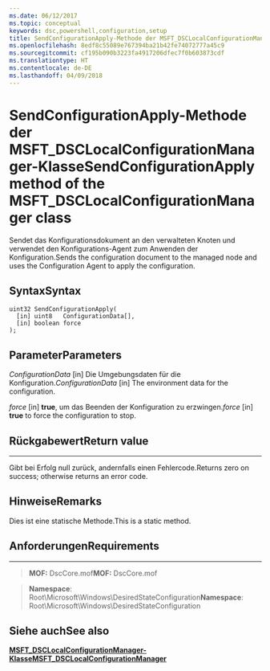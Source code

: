 ```yaml
---
ms.date: 06/12/2017
ms.topic: conceptual
keywords: dsc,powershell,configuration,setup
title: SendConfigurationApply-Methode der MSFT_DSCLocalConfigurationManager-Klasse
ms.openlocfilehash: 8edf8c55089e767394ba21b42fe74072777a45c9
ms.sourcegitcommit: cf195b090b3223fa4917206dfec7f0b603873cdf
ms.translationtype: HT
ms.contentlocale: de-DE
ms.lasthandoff: 04/09/2018
---
```

# <a name="sendconfigurationapply-method-of-the-msftdsclocalconfigurationmanager-class"></a><span data-ttu-id="7609b-103">SendConfigurationApply-Methode der MSFT_DSCLocalConfigurationManager-Klasse</span><span class="sxs-lookup"><span data-stu-id="7609b-103">SendConfigurationApply method of the MSFT_DSCLocalConfigurationManager class</span></span>

<span data-ttu-id="7609b-104">Sendet das Konfigurationsdokument an den verwalteten Knoten und verwendet den Konfigurations-Agent zum Anwenden der Konfiguration.</span><span class="sxs-lookup"><span data-stu-id="7609b-104">Sends the configuration document to the managed node and uses the Configuration Agent to apply the configuration.</span></span>

<a name="syntax"></a><span data-ttu-id="7609b-105">Syntax</span><span class="sxs-lookup"><span data-stu-id="7609b-105">Syntax</span></span>
------

```mof
uint32 SendConfigurationApply(
  [in] uint8   ConfigurationData[],
  [in] boolean force
);
```

<a name="parameters"></a><span data-ttu-id="7609b-106">Parameter</span><span class="sxs-lookup"><span data-stu-id="7609b-106">Parameters</span></span>
----------

<span data-ttu-id="7609b-107">*ConfigurationData* \[in\] Die Umgebungsdaten für die Konfiguration.</span><span class="sxs-lookup"><span data-stu-id="7609b-107">*ConfigurationData* \[in\] The environment data for the configuration.</span></span>

<span data-ttu-id="7609b-108">*force* \[in\] **true**, um das Beenden der Konfiguration zu erzwingen.</span><span class="sxs-lookup"><span data-stu-id="7609b-108">*force* \[in\] **true** to force the configuration to stop.</span></span>

## <a name="return-value"></a><span data-ttu-id="7609b-109">Rückgabewert</span><span class="sxs-lookup"><span data-stu-id="7609b-109">Return value</span></span>
------------

<span data-ttu-id="7609b-110">Gibt bei Erfolg null zurück, andernfalls einen Fehlercode.</span><span class="sxs-lookup"><span data-stu-id="7609b-110">Returns zero on success; otherwise returns an error code.</span></span>

## <a name="remarks"></a><span data-ttu-id="7609b-111">Hinweise</span><span class="sxs-lookup"><span data-stu-id="7609b-111">Remarks</span></span>

<span data-ttu-id="7609b-112">Dies ist eine statische Methode.</span><span class="sxs-lookup"><span data-stu-id="7609b-112">This is a static method.</span></span>

## <a name="requirements"></a><span data-ttu-id="7609b-113">Anforderungen</span><span class="sxs-lookup"><span data-stu-id="7609b-113">Requirements</span></span>
------------
><span data-ttu-id="7609b-114">**MOF:** DscCore.mof</span><span class="sxs-lookup"><span data-stu-id="7609b-114">**MOF:** DscCore.mof</span></span>

><span data-ttu-id="7609b-115">**Namespace**: Root\Microsoft\Windows\DesiredStateConfiguration</span><span class="sxs-lookup"><span data-stu-id="7609b-115">**Namespace**: Root\Microsoft\Windows\DesiredStateConfiguration</span></span>


## <a name="see-also"></a><span data-ttu-id="7609b-116">Siehe auch</span><span class="sxs-lookup"><span data-stu-id="7609b-116">See also</span></span>


[<span data-ttu-id="7609b-117">**MSFT_DSCLocalConfigurationManager-Klasse**</span><span class="sxs-lookup"><span data-stu-id="7609b-117">**MSFT_DSCLocalConfigurationManager**</span></span>](msft-dsclocalconfigurationmanager.md)